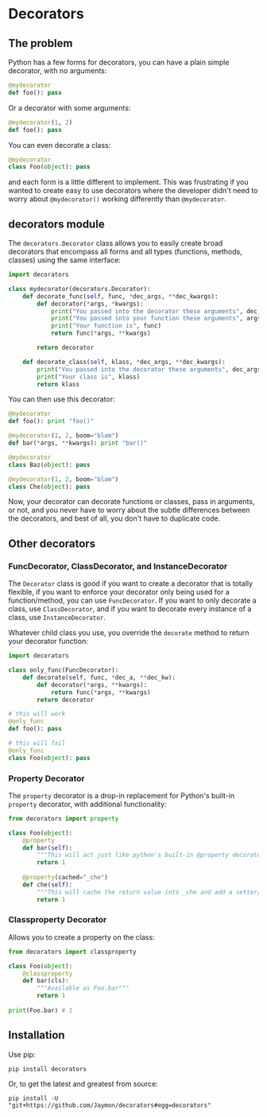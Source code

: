 # Decorators

## The problem

Python has a few forms for decorators, you can have a plain simple decorator, with no arguments:

```python
@mydecorator
def foo(): pass
```

Or a decorator with some arguments:

```python
@mydecorator(1, 2)
def foo(): pass
```

You can even decorate a class:

```python
@mydecorator
class Foo(object): pass
```

and each form is a little different to implement. This was frustrating if you wanted to create easy to use decorators where the developer didn't need to worry about `@mydecorator()` working differently than `@mydecorator`.


## decorators module

The `decorators.Decorator` class allows you to easily create broad decorators that encompass all forms and all types (functions, methods, classes) using the same interface:

```python
import decorators

class mydecorator(decorators.Decorator):
    def decorate_func(self, func, *dec_args, **dec_kwargs):
        def decorator(*args, *kwargs):
            print("You passed into the decorator these arguments", dec_args, dec_kwargs)
            print("You passed into your function these arguments", args, kwargs)
            print("Your function is", func)
            return func(*args, **kwargs)

        return decorator

    def decorate_class(self, klass, *dec_args, **dec_kwargs):
        print("You passed into the decorator these arguments", dec_args, dec_kwargs)
        print("Your class is", klass)
        return klass
```

You can then use this decorator:

```python
@mydecorator
def foo(): print "foo()"

@mydecorator(1, 2, boom="blam")
def bar(*args, **kwargs): print "bar()"

@mydecorator
class Baz(object): pass

@mydecorator(1, 2, boom="blam")
class Che(object): pass
```

Now, your decorator can decorate functions or classes, pass in arguments, or not, and you never have to worry about the subtle differences between the decorators, and best of all, you don't have to duplicate code.


## Other decorators

### FuncDecorator, ClassDecorator, and InstanceDecorator

The `Decorator` class is good if you want to create a decorator that is totally flexible, if you want to enforce your decorator only being used for a function/method, you can use `FuncDecorator`. If you want to only decorate a class, use `ClassDecorator`, and if you want to decorate every instance of a class, use `InstanceDecorator`.

Whatever child class you use, you override the `decorate` method to return your decorator function:

```python
import decorators

class only_func(FuncDecorator):
    def decorate(self, func, *dec_a, **dec_kw):
        def decorator(*args, **kwargs):
            return func(*args, **kwargs)
        return decorator

# this will work
@only_func
def foo(): pass

# this will fail
@only_func
class Foo(object): pass
```


### Property Decorator

The `property` decorator is a drop-in replacement for Python's built-in `property` decorator, with additional functionality:

```python
from decorators import property

class Foo(object):
    @property
    def bar(self):
        """This will act just like python's built-in @property decorator"""
        return 1
        
    @property(cached="_che")
    def che(self):
        """This will cache the return value into _che and add a setter/deleter"""
        return 1
```


### Classproperty Decorator

Allows you to create a property on the class:

```python
from decorators import classproperty

class Foo(object):
    @classproperty
    def bar(cls):
        """Available as Foo.bar"""
        return 1
        
print(Foo.bar) # 1
```


## Installation

Use pip:

    pip install decorators

Or, to get the latest and greatest from source:

    pip install -U "git+https://github.com/Jaymon/decorators#egg=decorators"

